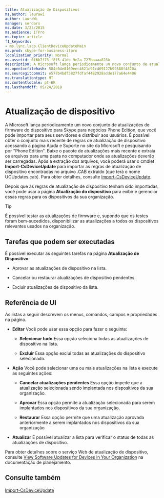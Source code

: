 ```yaml
---
title: Atualização de Dispositivos
ms.author: laurawi
author: LauraWi
manager: serdars
ms.date: 3/23/2015
ms.audience: ITPro
ms.topic: article
f1_keywords:
- ms.lync.lscp.ClientDeviceUpdateMain
ms.prod: skype-for-business-itpro
localization_priority: Normal
ms.assetid: 6f6b7f73-f8f5-41dc-9e2a-727baaaa828b
description: A Microsoft lança periodicamente um novo conjunto de atualizações de firmware do dispositivo para Skype para negócios Phone Edition, que você pode importar para seus servidores e distribuir aos usuários. Você pode obter o mais recente conjunto de regras de atualização de dispositivo, indo para a página de Ajuda e suporte no site da Microsoft e pesquisando forPhone Edition.Download o pacote de atualização mais recente e extraia os arquivos para uma pasta no computador onde as atualizações devem ser carregadas. Depois que os arquivos foram extraídos, você pode, em seguida, usar o cmdlet Import-CsDeviceUpdate para importar as regras de atualização de dispositivo encontradas no extraídos. Arquivo CAB (que terá o nome UCUpdates.cab). Para obter detalhes, consulte Import-CsDeviceUpdate.
ms.openlocfilehash: 584c04e8169eec4621c91c469127b99388f4820a
ms.sourcegitcommit: e577b4bdf3827fdfaf4482928adde177a64e4406
ms.translationtype: MT
ms.contentlocale: pt-BR
ms.lasthandoff: 05/24/2018
---
```

# <a name="device-update"></a>Atualização de dispositivo
 
A Microsoft lança periodicamente um novo conjunto de atualizações de firmware do dispositivo para Skype para negócios Phone Edition, que você pode importar para seus servidores e distribuir aos usuários. É possível obter o conjunto mais recente de regras de atualização de dispositivo acessando a página Ajuda e Suporte no site da Microsoft e pesquisando por "Phone Edition". Baixe o pacote de atualizações mais recente e extraia os arquivos para uma pasta no computador onde as atualizações deverão ser carregadas. Após a extração dos arquivos, você poderá usar o cmdlet **Import-CsDeviceUpdate** para importar as regras de atualização de dispositivo encontradas no arquivo .CAB extraído (que terá o nome UCUpdates.cab). Para obter detalhes, consulte [Import-CsDeviceUpdate](https://docs.microsoft.com/powershell/module/skype/import-csdeviceupdate?view=skype-ps).
  
Depois que as regras de atualização de dispositivo tenham sido importadas, você pode usar a página **Atualização do dispositivo** para exibir e gerenciar essas regras para os dispositivos da sua organização.
  
> [!TIP]
> É possível testar as atualizações de firmware e, supondo que os testes foram bem-sucedidos, disponibilizar as atualizações a todos os dispositivos relevantes usados na organização. 
  
## <a name="tasks-you-can-perform"></a>Tarefas que podem ser executadas

É possível executar as seguintes tarefas na página  **Atualização de Dispositivo**:
  
- Aprovar as atualizações de dispositivo na lista.
    
- Cancelar ou restaurar atualizações de dispositivo pendentes.
    
- Excluir atualizações de dispositivo da lista.
    
## <a name="ui-reference"></a>Referência de UI

As listas a seguir descrevem os menus, comandos, campos e propriedades na página.
  
- **Editar** Você pode usar essa opção para fazer o seguinte:
    
  - **Selecionar tudo** Essa opção seleciona todas as atualizações de dispositivo na lista.
    
  - **Excluir** Essa opção exclui todas as atualizações do dispositivo selecionado.
    
- **Ação** Você pode selecionar uma ou mais atualizações na lista e execute as seguintes ações:
    
  - **Cancelar atualizações pendentes** Essa opção impede que a atualização selecionada sendo implantada nos dispositivos da sua organização.
    
  - **Aprovar** Essa opção permite a atualização selecionada para serem implantados nos dispositivos da sua organização.
    
  - **Restaurar** Essa opção permite que uma atualização aprovada anteriormente a serem implantados nos dispositivos da sua organização
    
- **Atualizar** É possível atualizar a lista para verificar o status de todas as atualizações de dispositivo.
    
Para obter detalhes sobre o serviço Web de atualização de dispositivo, consulte [View Software Updates for Devices in Your Organization](http://technet.microsoft.com/library/d2cca12b-ed43-4e1f-90ab-d14bca8b482c.aspx) na documentação de planejamento.
## <a name="see-also"></a>Consulte também

#### 

[Import-CsDeviceUpdate](https://docs.microsoft.com/powershell/module/skype/import-csdeviceupdate?view=skype-ps)

